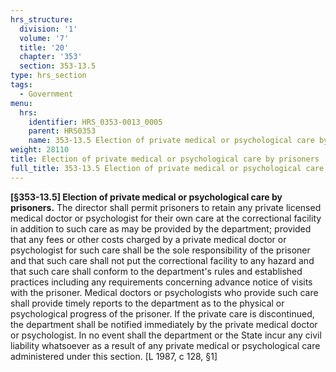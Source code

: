 ```yaml
---
hrs_structure:
  division: '1'
  volume: '7'
  title: '20'
  chapter: '353'
  section: 353-13.5
type: hrs_section
tags:
  - Government
menu:
  hrs:
    identifier: HRS_0353-0013_0005
    parent: HRS0353
    name: 353-13.5 Election of private medical or psychological care by prisoners
weight: 28110
title: Election of private medical or psychological care by prisoners
full_title: 353-13.5 Election of private medical or psychological care by prisoners
---
```

**[§353-13.5] Election of private medical or psychological care by prisoners.** The director shall permit prisoners to retain any private licensed medical doctor or psychologist for their own care at the correctional facility in addition to such care as may be provided by the department; provided that any fees or other costs charged by a private medical doctor or psychologist for such care shall be the sole responsibility of the prisoner and that such care shall not put the correctional facility to any hazard and that such care shall conform to the department's rules and established practices including any requirements concerning advance notice of visits with the prisoner. Medical doctors or psychologists who provide such care shall provide timely reports to the department as to the physical or psychological progress of the prisoner. If the private care is discontinued, the department shall be notified immediately by the private medical doctor or psychologist. In no event shall the department or the State incur any civil liability whatsoever as a result of any private medical or psychological care administered under this section. [L 1987, c 128, §1]